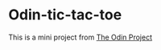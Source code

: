 # Odin-tic-tac-toe

This is a mini project from [The Odin Project](https://www.theodinproject.com/lessons/node-path-javascript-tic-tac-toe)